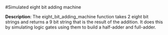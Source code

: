 #Simulated eight bit adding machine

**Description**:
        The eight_bit_adding_machine function takes 2 eight bit strings and returns a 9 bit string that is the result
    of the addition. It does this by simulating logic gates using them to build a half-adder and full-adder.
    
